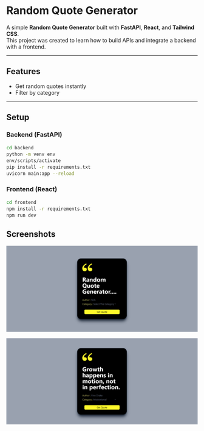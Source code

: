 # Random Quote Generator

A simple **Random Quote Generator** built with **FastAPI**, **React**, and **Tailwind CSS**.  
This project was created to learn how to build APIs and integrate a backend with a frontend.

---

## Features
- Get random quotes instantly  
- Filter by category 

---

## Setup

### Backend (FastAPI)
```bash
cd backend
python -m venv env 
env/scripts/activate
pip install -r requirements.txt
uvicorn main:app --reload
```

### Frontend (React)
```bash
cd frontend
npm install -r requirements.txt
npm run dev
```

## Screenshots
![alt text](screenshots/screencapture-localhost-5173-2025-10-30-23_28_52.png)

![alt text](screenshots/screencapture-localhost-5173-2025-10-30-23_29_27.png)
